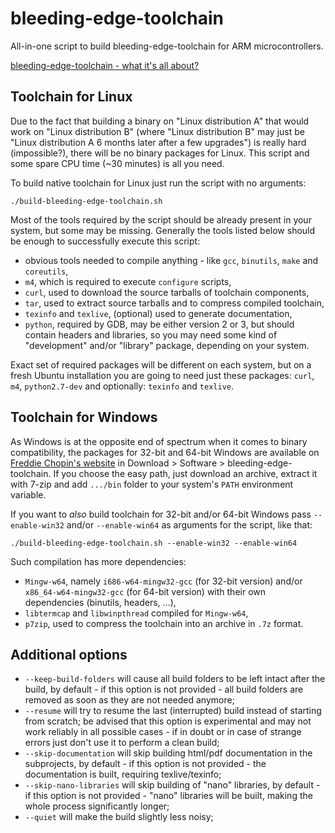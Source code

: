 bleeding-edge-toolchain
=======================

All-in-one script to build bleeding-edge-toolchain for ARM microcontrollers.

[bleeding-edge-toolchain - what it's all about?](http://www.freddiechopin.info/en/articles/35-arm/87-bleeding-edge-toolchain-o-co-chodzi)

Toolchain for Linux
-------------------

Due to the fact that building a binary on "Linux distribution A" that would work on "Linux distribution B" (where
"Linux distribution B" may just be "Linux distribution A 6 months later after a few upgrades") is really hard
(impossible?), there will be no binary packages for Linux. This script and some spare CPU time (~30 minutes) is all you
need.

To build native toolchain for Linux just run the script with no arguments:

`./build-bleeding-edge-toolchain.sh`

Most of the tools required by the script should be already present in your system, but some may be missing. Generally
the tools listed below should be enough to successfully execute this script:
- obvious tools needed to compile anything - like `gcc`, `binutils`, `make` and `coreutils`,
- `m4`, which is required to execute `configure` scripts,
- `curl`, used to download the source tarballs of toolchain components,
- `tar`, used to extract source tarballs and to compress compiled toolchain,
- `texinfo` and `texlive`, (optional) used to generate documentation,
- `python`, required by GDB, may be either version 2 or 3, but should contain headers and libraries, so you may need
some kind of "development" and/or "library" package, depending on your system.

Exact set of required packages will be different on each system, but on a fresh Ubuntu installation you are going to
need just these packages: `curl`, `m4`, `python2.7-dev` and optionally: `texinfo` and `texlive`.

Toolchain for Windows
---------------------

As Windows is at the opposite end of spectrum when it comes to binary compatibility, the packages for 32-bit and 64-bit
Windows are available on [Freddie Chopin's website](http://www.freddiechopin.info/) in Download > Software >
bleeding-edge-toolchain. If you choose the easy path, just download an archive, extract it with 7-zip and add `.../bin`
folder to your system's `PATH` environment variable.

If you want to _also_ build toolchain for 32-bit and/or 64-bit Windows pass `--enable-win32` and/or `--enable-win64` as
arguments for the script, like that:

`./build-bleeding-edge-toolchain.sh --enable-win32 --enable-win64`

Such compilation has more dependencies:
- `Mingw-w64`, namely `i686-w64-mingw32-gcc` (for 32-bit version) and/or `x86_64-w64-mingw32-gcc` (for 64-bit version)
with their own dependencies (binutils, headers, ...),
- `libtermcap` and `libwinpthread` compiled for `Mingw-w64`,
- `p7zip`, used to compress the toolchain into an archive in `.7z` format.

Additional options
------------------

- `--keep-build-folders` will cause all build folders to be left intact after the build, by default - if this option is
not provided - all build folders are removed as soon as they are not needed anymore;
- `--resume` will try to resume the last (interrupted) build instead of starting from scratch; be advised that this
option is experimental and may not work reliably in all possible cases - if in doubt or in case of strange errors just
don't use it to perform a clean build;
- `--skip-documentation` will skip building html/pdf documentation in the subprojects, by default - if this option is
not provided - the documentation is built, requiring texlive/texinfo;
- `--skip-nano-libraries` will skip building of "nano" libraries, by default - if this option is not provided - "nano"
libraries will be built, making the whole process significantly longer;
- `--quiet` will make the build slightly less noisy;
